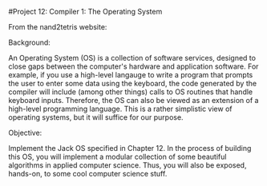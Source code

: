 #Project 12: Compiler 1: The Operating System

From the nand2tetris website:


Background:

An Operating System (OS) is a collection of software services, designed to close gaps between the computer's hardware and application software. For example, if you use a high-level langauge to write a program that prompts the user to enter some data using the keyboard, the code generated by the compiler will include (among other things) calls to OS routines that handle keyboard inputs. Therefore, the OS can also be viewed as an extension of a high-level programming language. This is a rather simplistic view of operating systems, but it will suffice for our purpose.


Objective:

Implement the Jack OS specified in Chapter 12. In the process of building this OS, you will implement a modular collection of some beautiful algorithms in applied computer science. Thus, you will also be exposed, hands-on, to some cool computer science stuff.